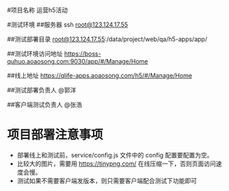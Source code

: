 #项目名称
运营h5活动

#测试环境
##服务器
ssh root@123.124.17.55

##测试部署目录
root@123.124.17.55:/data/project/web/qa/h5-apps/app/

##测试环境访问地址
https://boss-quhuo.aoaosong.com:9030/app/#/Manage/Home

##线上地址
https://qlife-apps.aoaosong.com/h5/#/Manage/Home

##测试部署负责人
@郭洋

##客户端测试负责人
@张浩

# 项目部署注意事项
- 部署线上和测试前，service/config.js 文件中的 config 配置要配置为空。
- 比较大的图片，需要用 https://tinypng.com/ 在线压缩一下，否则页面访问速度会慢。
- 测试如果不需要客户端发版本，则只需要客户端配合测试下功能即可
